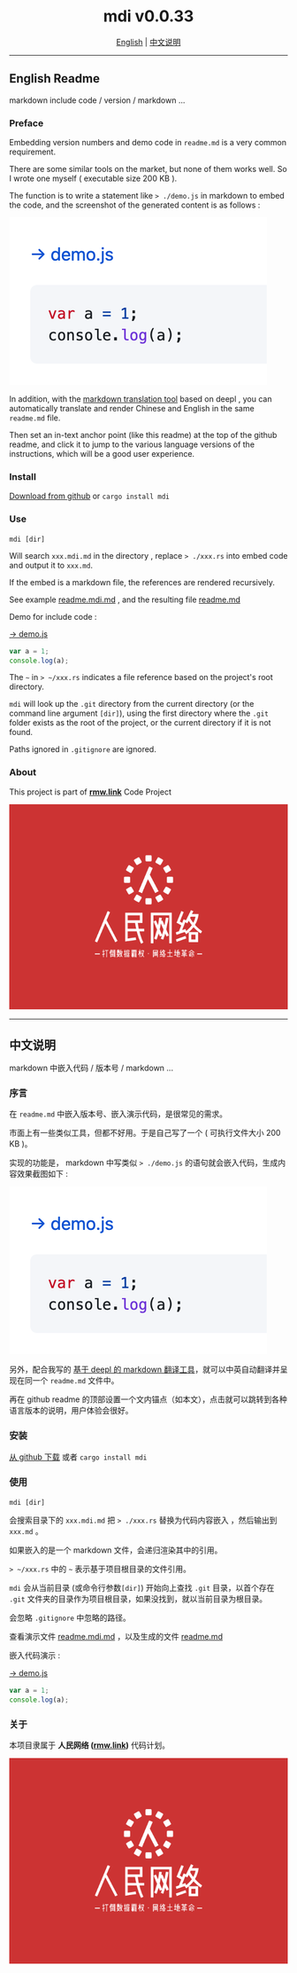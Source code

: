 <!-- EDIT /Users/z/rmw/mdi/readme.md -->

<h1 align="center">mdi v0.0.33</h1>
<p align="center">
<a href="#english-readme">English</a>
|
<a href="#中文说明 "> 中文说明 </a>
</p>

---

## English Readme

markdown include code / version / markdown ...

### Preface

Embedding version numbers and demo code in `readme.md` is a very common requirement.

There are some similar tools on the market, but none of them works well. So I wrote one myself ( executable size 200 KB ).

The function is to write a statement like `‍> ./demo.js` in markdown to embed the code, and the screenshot of the generated content is as follows :

![](https://raw.githubusercontent.com/gcxfd/img/gh-pages/i9g9We.png)

In addition, with the [markdown translation tool](https://rmw.link/log/2021-12-09-markdown-translate) based on deepl , you can automatically translate and render Chinese and English in the same `readme.md` file.

Then set an in-text anchor point (like this readme) at the top of the github readme, and click it to jump to the various language versions of the instructions, which will be a good user experience.

### Install

[Download from github](https://github.com/rmw-lib/mdi/releases) or `cargo install mdi`

### Use

<!-- EDIT /Users/z/rmw/mdi/example.md -->

`mdi [dir]`

Will search `xxx.mdi.md` in the directory , replace `> ./xxx.rs` into embed code and output it to `xxx.md`.

If the embed is a markdown file, the references are rendered recursively.

See example [readme.mdi.md](https://raw.githubusercontent.com/rmw-lib/mdi/master/readme.mdi.md) , and the resulting file [readme.md](https://raw.githubusercontent.com/rmw-lib/mdi/master/readme.md)

Demo for include code :

  [→ demo.js](demo.js)

  ```js
  var a = 1;
  console.log(a);
  ```


The `~` in `> ~/xxx.rs` indicates a file reference based on the project's root directory.

`mdi` will look up the `.git` directory from the current directory (or the command line argument `[dir]`), using the first directory where the `.git` folder exists as the root of the project, or the current directory if it is not found.

Paths ignored in `.gitignore` are ignored.

### About

This project is part of **[rmw.link](//rmw.link)** Code Project

![rmw.link logo](https://raw.githubusercontent.com/rmw-link/logo/master/rmw.red.bg.svg)

---

<!-- EDIT /Users/z/rmw/mdi/zh.md -->

## 中文说明

markdown 中嵌入代码 / 版本号 / markdown ...

### 序言

在 `readme.md` 中嵌入版本号、嵌入演示代码，是很常见的需求。

市面上有一些类似工具，但都不好用。于是自己写了一个 ( 可执行文件大小 200 KB )。

实现的功能是， markdown 中写类似 `‍> ./demo.js` 的语句就会嵌入代码，生成内容效果截图如下 :

![](https://raw.githubusercontent.com/gcxfd/img/gh-pages/i9g9We.png)

另外，配合我写的 [基于 deepl 的 markdown 翻译工具](https://rmw.link/log/2021-12-09-markdown-translate)，就可以中英自动翻译并呈现在同一个 `readme.md` 文件中。

再在 github readme 的顶部设置一个文内锚点（如本文），点击就可以跳转到各种语言版本的说明，用户体验会很好。

### 安装

[从 github 下载](https://github.com/rmw-lib/mdi/releases) 或者 `cargo install mdi`

### 使用

<!-- EDIT /Users/z/rmw/mdi/example.md -->

`mdi [dir]`

会搜索目录下的 `xxx.mdi.md` 把 `> ./xxx.rs` 替换为代码内容嵌入 ，然后输出到 `xxx.md` 。

如果嵌入的是一个 markdown 文件，会递归渲染其中的引用。

`> ~/xxx.rs` 中的 `~` 表示基于项目根目录的文件引用。

`mdi` 会从当前目录 (或命令行参数`[dir]`) 开始向上查找 `.git` 目录，以首个存在 `.git` 文件夹的目录作为项目根目录，如果没找到，就以当前目录为根目录。

会忽略 `.gitignore` 中忽略的路径。

查看演示文件 [readme.mdi.md](https://raw.githubusercontent.com/rmw-lib/mdi/master/readme.mdi.md) ，以及生成的文件 [readme.md](https://raw.githubusercontent.com/rmw-lib/mdi/master/readme.md)

嵌入代码演示 :

  [→ demo.js](demo.js)

  ```js
  var a = 1;
  console.log(a);
  ```


### 关于

本项目隶属于 **人民网络 ([rmw.link](//rmw.link))** 代码计划。

![人民网络海报](https://raw.githubusercontent.com/rmw-link/logo/master/rmw.red.bg.svg)
